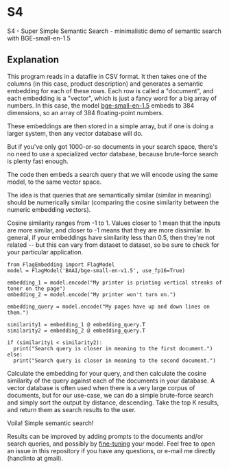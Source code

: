 # S4
S4 - Super Simple Semantic Search - minimalistic demo of semantic search with BGE-small-en-1.5

## Explanation

This program reads in a datafile in CSV format. It then takes one of the columns (in this case, product description) and generates a semantic embedding for each of these rows. Each row is called a "document", and each embedding is a "vector", which is just a fancy word for a big array of numbers. In this case, the model [bge-small-en-1.5](https://huggingface.co/BAAI/bge-small-en-v1.5) embeds to 384 dimensions, so an array of 384 floating-point numbers.

These embeddings are then stored in a simple array, but if one is doing a larger system, then any vector database will do.

But if you've only got 1000-or-so documents in your search space, there's no need to use a specialized vector database, because brute-force search is plenty fast enough.

The code then embeds a search query that we will encode using the same model, to the same vector space.

The idea is that queries that are semantically similar (similar in meaning) should be numerically similar (comparing the cosine similarity between the numeric embedding vectors).

Cosine similarity ranges from -1 to 1. Values closer to 1 mean that the inputs are more similar, and closer to -1 means that they are more dissimilar. In general, if your embeddings have similarity less than 0.5, then they're not related -- but this can vary from dataset to dataset, so be sure to check for your particular application.

```
from FlagEmbedding import FlagModel
model = FlagModel('BAAI/bge-small-en-v1.5', use_fp16=True)

embedding_1 = model.encode("My printer is printing vertical streaks of toner on the page")
embedding_2 = model.encode("My printer won't turn on.")

embedding_query = model.encode("My pages have up and down lines on them.")

similarity1 = embedding_1 @ embedding_query.T
similarity2 = embedding_2 @ embedding_query.T

if (similarity1 < similarity2):
  print("Search query is closer in meaning to the first document.")
else:
  print("Search query is closer in meaning to the second document.")
```

Calculate the embedding for your query, and then calculate the cosine similarity of the query against each of the documents in your database. A vector database is often used when there is a very large corpus of documents, but for our use-case, we can do a simple brute-force search and simply sort the output by distance, descending. Take the top K results, and return them as search results to the user.

Voila! Simple semantic search!

Results can be improved by adding prompts to the documents and/or search queries, and possibly by [fine-tuning](https://github.com/FlagOpen/FlagEmbedding/tree/master/examples/finetune) your model. Feel free to open an issue in this repository if you have any questions, or e-mail me directly (hanclinto at gmail).

